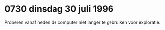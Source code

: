 # 0730 dinsdag 30 juli 1996
Proberen vanaf heden de computer niet langer te gebruiken voor exploratie.